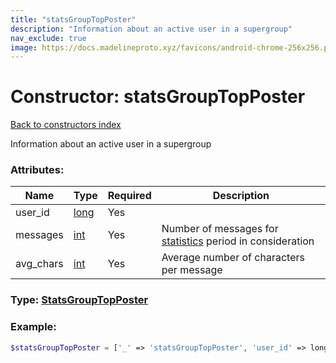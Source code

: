 ```yaml
---
title: "statsGroupTopPoster"
description: "Information about an active user in a supergroup"
nav_exclude: true
image: https://docs.madelineproto.xyz/favicons/android-chrome-256x256.png
---
```

# Constructor: statsGroupTopPoster  
[Back to constructors index](/API_docs/constructors/index.html)



Information about an active user in a supergroup

### Attributes:

| Name     |    Type       | Required | Description |
|----------|---------------|----------|-------------|
|user\_id|[long](/API_docs/types/long.html) | Yes|
|messages|[int](/API_docs/types/int.html) | Yes|Number of messages for [statistics](https://core.telegram.org/api/stats) period in consideration|
|avg\_chars|[int](/API_docs/types/int.html) | Yes|Average number of characters per message|



### Type: [StatsGroupTopPoster](/API_docs/types/StatsGroupTopPoster.html)


### Example:

```php
$statsGroupTopPoster = ['_' => 'statsGroupTopPoster', 'user_id' => long, 'messages' => int, 'avg_chars' => int];
```  
